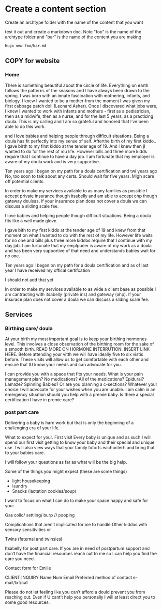 # Create a content section

Create an archtype folder with the name of the content that you want

test it out and create a markdown doc. Note "foo" is the name of the archtype folder and "bar" is the name of the content you are making
```sh
hugo new foo/bar.md
```





## COPY for website

### Home

There is something beautiful about the circle of life. Everything on earth follows the patterns of the seasons and I have always been drawn to the spring. I was born with an innate fascination with mothering, infants, and biology. I knew I wanted to be a mother from the moment I was given my first cabbage patch doll (Leonard Asher). Once I discovered what jobs were, I knew I wanted to work with infants and mothers - first as a pediatrician, then as a midwife, then as a nurse, and for the last 5 years, as a practicing doula. This is my calling and I am so grateful and honored that I’ve been able to do this work.

and I love babies and helping people through difficult situations. Being a doula has fit perfectly into my sense of self. Afterthe birth of my first kiddo..
I gave birth to my first kiddo at the tender age of 19. And I knew then jI wanted to do for the rest of mu life. However bills and three more kidds require that I continue to have a day job. I am fortunate that my employer is aware of my doula work and is very supportive.

Ten years ago I began on my path for a doula certification and twi years ago
No, too soon to talk about any certs. Should wait for five years. Migh scare off potential clients.

In order to make my services available to as many families as possible I accept private insurance though itsabelly and am able to accept ohp though gateway doulsas. If your insurance plan does not cover a doula we can discuss a sliding scale fee.

I love babies and helping people though difficult situations. Being a doula fits like a well made glove.

I gave bith to my first kiddo at the tender age of 19 and knew from that moment on what I wanted to do with the rest of my life. However life waits for no one and bills plus three more kiddos require that I continue with my day job. I am fortunate that my emplpueer is aware of my work as a doula and has been very supportive of that need and understands babies wait for no one.

Ten years ago I began on my path for a doula certification and as of last year I have received my offical certifcation

I should not add that yet

In order to make my services available to as wide a client base as possible I am cantracting with itsabelly (private ins) and gateway (ohp). If your insurace plan does not cover a doula we can discuss a sliding scale fee.

## Services

### Birthing care/ doula

At your birth my most important goal is to keep your birthing hormones level. This involves a close observation of the birthing room for the sake of a smooth birth. READ MORE ON HORMONE INTERRUTION. INSERT LINK HERE. Before attending your vitth we will have ideally five to six vistis before. These visits will allow us to get comfortable with each other and ensure that IU know your needs and can advocate for you.

I can provide you with a space that fits your needs. What is your pain management plan? No medications? All of the medications? Epidural? Lamaze? Spinning Babies? Or are you planning a c-sections? Whatever your choice I will advocate for your wishes when you are unable. 
I am calm in an emergency situation should you help with a premie baby. Is there a special certification I have in premie care?

### post part care

Delivering a baby is hard work but that is only the beginning of a challenging era of your life. 

What to expect for your. First visit
Every baby is unique and as such I will spend our first visit getting to know your baby and their special and unique use. I will also view ways that your family foforts eachonterh and bring that to your babies care.

I will follow your questions as far as what will be the big help.

Some of the things you might expect (these are some things)
- light housekeeping
- laundry
- Snacks (lactation cookies/soup)

I want to focus on what I can do to make your space happy and safe for your

Gas colic/ settling/ burp // pooping

Complications that aren’t implicated for me to handle 
Other kiddos with sensory sensitivities or 

Twins (faternal and twinsies)

Itsabelly for post part care. If you are in need of postpartum support and don’t have the financial resources reach out to me so I can help you find the care you need.

Contact form for Emilie

CLIENT INQUIRY
Name
Num
Email
Preferred method of contact
e-mail/txt/call

Please do not let feeling like you can’t afford a dould prevent you from reaching out. Even if U cant’t help you personally I will at least direct you to some good resources.
